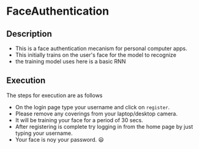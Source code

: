 # FaceAuthentication

## Description

* This is a face authentication mecanism for personal computer apps.
* This initially trains on the user's face for the model to recognize
* the training model uses here is a basic RNN

## Execution

The steps for execution are as follows

* On the login page type your username and click on `register`.
* Please remove any coverings from your laptop/desktop camera.
* It will be training your face for a period of 30 secs.
* After registering is complete try logging in from the home page by just typing your username.
* Your face is noy your password. :smiley:
